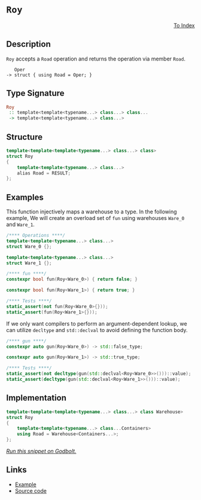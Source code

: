 <!-- Copyright 2024 Feng Mofan
SPDX-License-Identifier: Apache-2.0 -->

# `Roy`

<p style='text-align: right;'><a href="../utilities.md#roy">To Index</a></p>

## Description

`Roy` accepts a `Road` operation and returns the operation via member `Road`.

<pre><code>   Oper
-> struct { using Road = Oper; }</code></pre>

## Type Signature

```Haskell
Roy
 :: template<template<typename...> class...> class...
 -> template<template<typename...> class...>
```

## Structure

```C++
template<template<template<typename...> class...> class>
struct Roy
{
    template<template<typename...> class...>
    alias Road = RESULT;
};
```

## Examples

This function injectively maps a warehouse to a type.
In the following example, We will create an overload set of `fun` using warehouses `Ware_0` and `Ware_1`.

```C++
/**** Operations ****/
template<template<typename...> class...>
struct Ware_0 {};

template<template<typename...> class...>
struct Ware_1 {};

/**** fun ****/
constexpr bool fun(Roy<Ware_0>) { return false; }

constexpr bool fun(Roy<Ware_1>) { return true; }

/**** Tests ****/
static_assert(not fun(Roy<Ware_0>{}));
static_assert(fun(Roy<Ware_1>{}));
```

If we only want compilers to perform an argument-dependent lookup, we can utilize `decltype` and `std::declval` to avoid defining the function body.

```C++
/**** gun ****/
constexpr auto gun(Roy<Ware_0>) -> std::false_type;

constexpr auto gun(Roy<Ware_1>) -> std::true_type;

/**** Tests ****/
static_assert(not decltype(gun(std::declval<Roy<Ware_0>>()))::value);
static_assert(decltype(gun(std::declval<Roy<Ware_1>>()))::value);
```

## Implementation

```C++
template<template<template<typename...> class...> class Warehouse>
struct Roy
{
    template<template<typename...> class...Containers>
    using Road = Warehouse<Containers...>;
};
```

[*Run this snippet on Godbolt.*](https://godbolt.org/#z:OYLghAFBqd5QCxAYwPYBMCmBRdBLAF1QCcAaPECAMzwBtMA7AQwFtMQByARg9KtQYEAysib0QXACx8BBAKoBnTAAUAHpwAMvAFYTStJg1DIApACYAQuYukl9ZATwDKjdAGFUtAK4sGIAGz%2BpK4AMngMmAByPgBGmMQgkgCspAAOqAqETgwe3r4BQemZjgJhEdEscQnJtpj2JQxCBEzEBLk%2BfoG19dlNLQRlUbHxiSkKza3t%2BV3j/YMVVaMAlLaoXsTI7BwA9ABU%2BweHR8cH2yYaAIJ7BwDUAJIsqfRsgkwNN4dnl9cnvydfF3OFwImEeBhBJgAzG4QWC3pgoTDQU94YiCABPVKMViYAB0%2BKh2BuyAMCgU%2BNxhOJpIUNwA6i1MAg1kpCUDxsQvA4bgAlVDooEmADsVkuN3FN1hKIh0Kl4IRssx2LYFKpJKYZIpHle4XiCjZYolXkyRl5qCY6BuUIAIvTGczjQq3NrmrriOSCZDsFDRYChdafYLvn8Q58gT9djcAGJ4d0EG7YVSsJ6YD6ncOhzMAjO3ADyWOIb2ytLDlzlqNlyPlaKVzBVnqJ6s1DfZBE53IZxEwAH0NFaRcKA5DfUDyzKkXDxxisXW8Q3qRqPZSva32/HOz2uP2rP7A5cc/sblQvAw0/sAWgGONMKpUsQbjFUJ4jyeIHyBdCN73CUttzcuwQ6ynlQYissO/YBvulyXtet73o%2Bz7Hgwb78oiX5cD%2Bf4AUBkqcgqFgQUGVyHDcAAqmDjCW6aXLMjjIN2i7xAQEAMKg8ZIShH5uF%2BGhsgO/pLEse4XLReD0YxrTUK%2B75oYy3YYSu/HWoJwkHpmfwAhGNxCJgl6Womyb0GeuyaepobZvuZiQuEJJeFgVqKli3ZtkwhD6iuUHEbcwAnsZF4CLBd43EwXhEDcPnITJn5ybxXq/gAtFS4zoCAIAgbQSjOUqqnQQFIJwcFoWoOF0modFXbyZhiVejcyWpW2Xg9tO%2BFEVp5GUX5rZFuJZJMSxbE3FgJLNdAr51SAQ20AAbmIiJRdxMVsl6ECCUsqUzd4mBCcOXV0QxvWSZNI0RRA42TRtc1lQtFUKd6y2retYiNdtFgcCstCcEkvB%2BBwWikKgnBuNY1i1WsGypuYkI8KQBCaG9KwANYgEkki4hoAAcZhmAAnNjXBJBj6NcEKQrSB9HCSLwLASBoGikD9f0AxwvAKCAdOw79b2kHAsAwIgIBrAQqSheQlBoI8dDxJEOKcKo6P%2BPF/iSOFyDIDcUi4mYvCYPgRDEHgKVcDIggiGI7BSMb8hKGocOkLoRsAO6FqknA8O9n3fbbTO5qFwvxqgVA3HLCtKyrasa2YNwQB4Ev0PekNcEsvAc1oKwQEg4upJLZAUBAmfZyAwBSGYfB0CC7qUDEtsxOELToq7vA18wxDormMTaLpHPQ%2BLLwELmDC0PXnOkFgMReMAbhiBlDcj6ChjAOIw/4F2Dh4FNFG2zeumhVs0PhCC5N/bQeAxIWLceFgtttng1PcLw6/EI%2BSjWnPRjH0YcMrFQBjAAoABqeBMAO3zIwGe/ATaiHEBbcBVsVDqGHvbfQ88UDA0sPoE%2BrNIArFQKkBorMODxWSjaUwlhrBmEZg/fWWBMErW6J3bILgGDuE8B0PQoRdQLBGEbIoWQBBTD8NwjIvCGDzGGAkI2dh6ECD6JMFh%2BQJF1CkY0CYAwOFiL0LMWReQBG2BUaIyoXCVgKDBpsCQ7sOBfXpl7TgQd5aK2VsAVW6tUaRwgLgQgJArRWUTsnT%2BKwECYAtCMWhSNJCQlxNjSEpMNCSDMJIfwtMkj%2BGxvoTglNSDUyhrifwXB/Do2xkTfwKN8aRKCAzXgTMWZsxhp/bmfN04C19iLXO%2Bc47SzYJwFoLAppCnikwBcpouDY1xFwNG2tdYkANnoGBpsoHSBgYoOBttdAlydkwF2d9zGWPKf9TgPshahRuAHWxIdlbqkGcM0ZfZo6oFjvELxkIzBJxqZzNOGdblZzjqLPOHyC7nKLnjOmNBaDl1ZhAKuw8m51xnlClubcO4OBnj3RgfcB5Dz%2BqPcek9aDTzvrPFg89F4YtjPQ9e%2BC/pb2QDvGe%2B86i22PqfOuF8th/WvrfaGD8n6YBfgSt%2B4RQCvL4D/f%2BgDgEzjAbIWZ5t5myEWTbBBIAS4GA/iQqwaCGU0Owbg4snBCEEHQMQ1BFhyEVMoQbDeWC6Gr2cBAVw/C2FMP0YsQRxRsj2pdcIp1XCrUNBkW0OROjJHWuUXMNRBjxG6P6O6yNrQvXiKMSY82WzPbDyZic%2BxAzgDq0uWjKO7i9YPJ8S81O/jAlYASLQ8m6TMnDJiUKJI2MSaQlifEyQRsdmVNsNUlOXMeb80Fn7b5rSpYyw4F00OLAFBTTVlNIZuJ5TjHGR4qh0zJWQOlZbOV8C/q6EhKQNZGy3apIsSmxmeymn%2B0DqoCdU6Z1zoXfGG5dz45WUhM8ntbyUC/K%2BS079Ixp2pFSN2Wd2NuwPu7Ne%2BZZc9SV2rrXFuML4Ot3bp3JFtze790HrbTFE8p74OhlgXlC8WW8GXqSjew9KXUrxbSw%2BvAGVn3RMyq%2B%2Bt2X33iFynlhL%2BW1O/kwX%2BACgEgJ%2BtDGZ66JAysEFu5ZIA93KuMEa9BMRNX/W1QFTg2w6qqrIRQ%2BIVCLW0KDQ0RhzDtEOvQHGvQPCGjRus9kSzCiejSJUdGozvQ9FhudTG/1ZmJEefKOoxOqx1imKC%2BTbZ1iOBBxvdOm4IH53wnGHmiZL6obvr8aQAJQSK3mOrYq4ZkJIRJAJm22mhWhR5KsamzgVT2YZdCUkCJxMhS03RpIPGXBMZmCCOTSEp6Kk1eLfDY9WsqtnuZkNwSpAH6ZGcJIIAA%3D%3D%3D)

## Links

- [Example](../../code/facilities/utilities/roy/implementation.hpp)
- [Source code](../../../conceptrodon/roy.hpp)
